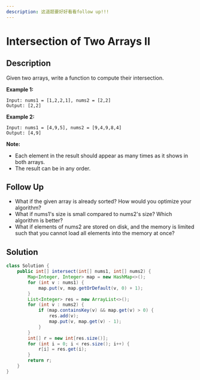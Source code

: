 ```yaml
---
description: 这道题要好好看看follow up!!!
---
```


# Intersection of Two Arrays II

## Description

Given two arrays, write a function to compute their intersection.

**Example 1:**

```text
Input: nums1 = [1,2,2,1], nums2 = [2,2]
Output: [2,2]
```

**Example 2:**

```text
Input: nums1 = [4,9,5], nums2 = [9,4,9,8,4]
Output: [4,9]
```

**Note:**

* Each element in the result should appear as many times as it shows in both arrays.
* The result can be in any order.

## Follow Up

* What if the given array is already sorted? How would you optimize your algorithm?
* What if nums1's size is small compared to nums2's size? Which algorithm is better?
* What if elements of nums2 are stored on disk, and the memory is limited such that you cannot load all elements into the memory at once?

## Solution

```java
class Solution {
    public int[] intersect(int[] nums1, int[] nums2) {
        Map<Integer, Integer> map = new HashMap<>();
        for (int v : nums1) {
            map.put(v, map.getOrDefault(v, 0) + 1);
        }
        List<Integer> res = new ArrayList<>();
        for (int v : nums2) {
            if (map.containsKey(v) && map.get(v) > 0) {
                res.add(v);
                map.put(v, map.get(v) - 1);
            }
        }
        int[] r = new int[res.size()];
        for (int i = 0; i < res.size(); i++) {
            r[i] = res.get(i);
        }
        return r;
    }
}
```

